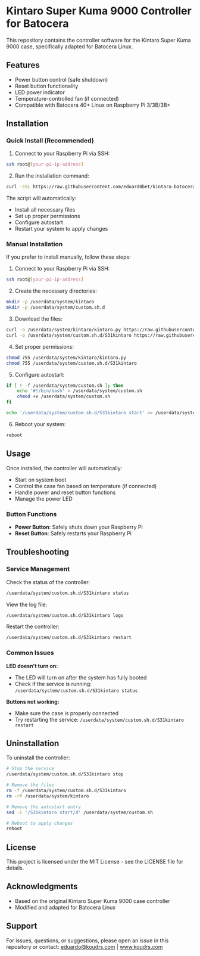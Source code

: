 # Kintaro Super Kuma 9000 Controller for Batocera

This repository contains the controller software for the Kintaro Super Kuma 9000 case, specifically adapted for Batocera Linux.

## Features

- Power button control (safe shutdown)
- Reset button functionality
- LED power indicator
- Temperature-controlled fan (if connected)
- Compatible with Batocera 40+ Linux on Raspberry Pi 3/3B/3B+

## Installation

### Quick Install (Recommended)

1. Connect to your Raspberry Pi via SSH:
```bash
ssh root@[your-pi-ip-address]
```

2. Run the installation command:
```bash
curl -sSL https://raw.githubusercontent.com/eduard0bet/kintaro-batocera/release/install.sh | bash
```

The script will automatically:
- Install all necessary files
- Set up proper permissions
- Configure autostart
- Restart your system to apply changes

### Manual Installation

If you prefer to install manually, follow these steps:

1. Connect to your Raspberry Pi via SSH:
```bash
ssh root@[your-pi-ip-address]
```

2. Create the necessary directories:
```bash
mkdir -p /userdata/system/kintaro
mkdir -p /userdata/system/custom.sh.d
```

3. Download the files:
```bash
curl -o /userdata/system/kintaro/kintaro.py https://raw.githubusercontent.com/eduard0bet/kintaro-batocera/release/kintaro.py
curl -o /userdata/system/custom.sh.d/S31kintaro https://raw.githubusercontent.com/eduard0bet/kintaro-batocera/release/S31kintaro
```

4. Set proper permissions:
```bash
chmod 755 /userdata/system/kintaro/kintaro.py
chmod 755 /userdata/system/custom.sh.d/S31kintaro
```

5. Configure autostart:
```bash
if [ ! -f /userdata/system/custom.sh ]; then
    echo '#!/bin/bash' > /userdata/system/custom.sh
    chmod +x /userdata/system/custom.sh
fi

echo '/userdata/system/custom.sh.d/S31kintaro start' >> /userdata/system/custom.sh
```

6. Reboot your system:
```bash
reboot
```

## Usage

Once installed, the controller will automatically:
- Start on system boot
- Control the case fan based on temperature (if connected)
- Handle power and reset button functions
- Manage the power LED

### Button Functions

- **Power Button**: Safely shuts down your Raspberry Pi
- **Reset Button**: Safely restarts your Raspberry Pi

## Troubleshooting

### Service Management

Check the status of the controller:
```bash
/userdata/system/custom.sh.d/S31kintaro status
```

View the log file:
```bash
/userdata/system/custom.sh.d/S31kintaro logs
```

Restart the controller:
```bash
/userdata/system/custom.sh.d/S31kintaro restart
```

### Common Issues

**LED doesn't turn on:**
- The LED will turn on after the system has fully booted
- Check if the service is running: `/userdata/system/custom.sh.d/S31kintaro status`

**Buttons not working:**
- Make sure the case is properly connected
- Try restarting the service: `/userdata/system/custom.sh.d/S31kintaro restart`

## Uninstallation

To uninstall the controller:

```bash
# Stop the service
/userdata/system/custom.sh.d/S31kintaro stop

# Remove the files
rm -f /userdata/system/custom.sh.d/S31kintaro
rm -rf /userdata/system/kintaro

# Remove the autostart entry
sed -i '/S31kintaro start/d' /userdata/system/custom.sh

# Reboot to apply changes
reboot
```

## License

This project is licensed under the MIT License - see the LICENSE file for details.

## Acknowledgments

- Based on the original Kintaro Super Kuma 9000 case controller
- Modified and adapted for Batocera Linux

## Support

For issues, questions, or suggestions, please open an issue in this repository or contact: eduardo@koudrs.com | www.koudrs.com
